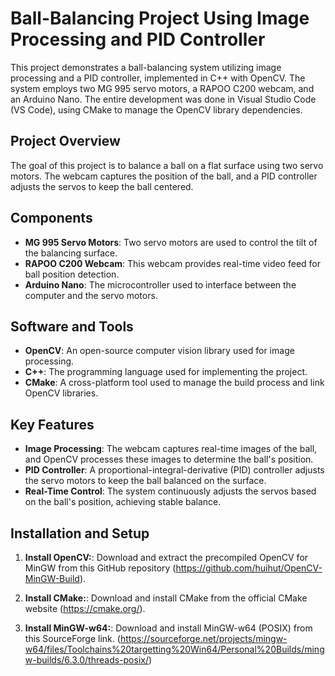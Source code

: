 # Ball-Balancing Project Using Image Processing and PID Controller

This project demonstrates a ball-balancing system utilizing image processing and a PID controller, implemented in C++ with OpenCV. The system employs two MG 995 servo motors, a RAPOO C200 webcam, and an Arduino Nano. The entire development was done in Visual Studio Code (VS Code), using CMake to manage the OpenCV library dependencies.

## Project Overview

The goal of this project is to balance a ball on a flat surface using two servo motors. The webcam captures the position of the ball, and a PID controller adjusts the servos to keep the ball centered.

## Components

- **MG 995 Servo Motors**: Two servo motors are used to control the tilt of the balancing surface.
- **RAPOO C200 Webcam**: This webcam provides real-time video feed for ball position detection.
- **Arduino Nano**: The microcontroller used to interface between the computer and the servo motors.

## Software and Tools

- **OpenCV**: An open-source computer vision library used for image processing.
- **C++**: The programming language used for implementing the project.
- **CMake**: A cross-platform tool used to manage the build process and link OpenCV libraries.

## Key Features

- **Image Processing**: The webcam captures real-time images of the ball, and OpenCV processes these images to determine the ball's position.
- **PID Controller**: A proportional-integral-derivative (PID) controller adjusts the servo motors to keep the ball balanced on the surface.
- **Real-Time Control**: The system continuously adjusts the servos based on the ball's position, achieving stable balance.

## Installation and Setup

1. **Install OpenCV:**:
Download and extract the precompiled OpenCV for MinGW from this GitHub repository (https://github.com/huihut/OpenCV-MinGW-Build).

2. **Install CMake:**:
Download and install CMake from the official CMake website (https://cmake.org/).

3. **Install MinGW-w64:**:
Download and install MinGW-w64 (POSIX) from this SourceForge link. (https://sourceforge.net/projects/mingw-w64/files/Toolchains%20targetting%20Win64/Personal%20Builds/mingw-builds/6.3.0/threads-posix/)

